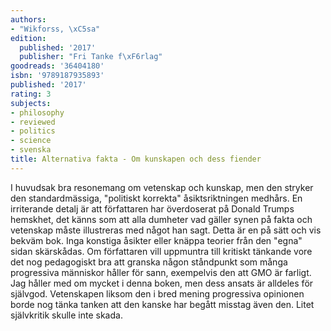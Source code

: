 ```yaml
---
authors:
- "Wikforss, \xC5sa"
edition:
  published: '2017'
  publisher: "Fri Tanke f\xF6rlag"
goodreads: '36404180'
isbn: '9789187935893'
published: '2017'
rating: 3
subjects:
- philosophy
- reviewed
- politics
- science
- svenska
title: Alternativa fakta - Om kunskapen och dess fiender
---
```

I huvudsak bra resonemang om vetenskap och kunskap, men den stryker den standardmässiga, "politiskt korrekta" åsiktsriktningen medhårs. En irriterande detalj är att författaren har överdoserat på Donald Trumps hemskhet, det känns som att alla dumheter vad gäller synen på fakta och vetenskap måste illustreras med något han sagt. Detta är en på sätt och vis bekväm bok. Inga konstiga åsikter eller knäppa teorier från den "egna" sidan skärskådas. Om författaren vill uppmuntra till kritiskt tänkande vore det nog pedagogiskt bra att granska någon ståndpunkt som många progressiva människor håller för sann, exempelvis den att GMO är farligt. Jag håller med om mycket i denna boken, men dess ansats är alldeles för självgod. Vetenskapen liksom den i bred mening progressiva opinionen borde nog tänka tanken att den kanske har begått misstag även den. Litet självkritik skulle inte skada.

